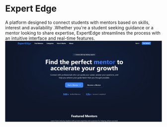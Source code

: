 # Expert Edge
A platform designed to connect students with mentors based on skills, interest and availability .Whether you're a student seeking guidance or a mentor looking to share expertise, ExpertEdge streamlines the process with an intuitive interface and real-time features.
![Landing page](expertedge/public/Landingpage.png)